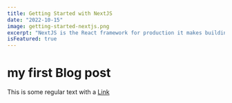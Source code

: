 ```yaml
---
title: Getting Started with NextJS
date: "2022-10-15"
image: getting-started-nextjs.png
excerpt: "NextJS is the React framework for production it makes building fullstack React apps a breathe, and ships with built in server side rendering.",
isFeatured: true
---
```


# my first Blog post

This is some regular text with a [Link](https://google.com)
